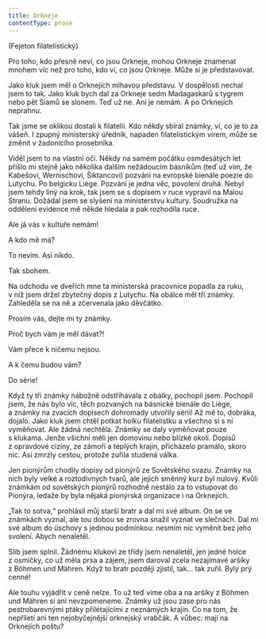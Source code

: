 ```yaml
---
title: Orkneje
contentType: prose
---
```


(Fejeton filatelistický)

Pro toho, kdo přesně neví, co jsou Orkneje, mohou Orkneje znamenat mnohem víc než pro toho, kdo ví, co jsou Orkneje. Může si je představovat.

Jako kluk jsem měl o Orknejích mlhavou představu. V dospělosti nechal jsem to tak. Jako kluk bych dal za Orkneje sedm Madagaskarů s tygrem nebo pět Siamů se slonem. Teď už ne. Ani je nemám. A po Orknejích neprahnu.

Tak jsme se oklikou dostali k filatelii. Kdo někdy sbíral známky, ví, co je to za vášeň. I zpupný ministerský úředník, napaden filatelistickým virem, může se změnit v žadonícího prosebníka.

Viděl jsem to na vlastní oči. Někdy na samém počátku osmdesátých let přišlo mi stejně jako několika dalším nežádoucím básníkům (teď už vím, že Kabešovi, Wernischovi, Šiktancovi) pozvání na evropské bienále poezie do Lutychu. Po belgicku Liège. Pozvání je jedna věc, povolení druhá. Nebyl jsem tehdy líný na krok, tak jsem se s dopisem v ruce vypravil na Malou Stranu. Dožádal jsem se slyšení na ministerstvu kultury. Soudružka na oddělení evidence mě někde hledala a pak rozhodila ruce.

Ale já vás v kultuře nemám!

A kdo mě má?

To nevím. Asi nikdo.

Tak sbohem.

Na odchodu ve dveřích mne ta ministerská pracovnice popadla za ruku, v níž jsem držel zbytečný dopis z Lutychu. Na obálce měl tři známky. Zahleděla se na ně a zčervenala jako děvčátko.

Prosím vás, dejte mi ty známky.

Proč bych vám je měl dávat?!

Vám přece k ničemu nejsou.

A k čemu budou vám?

Do série!

Když ty tři známky nábožně odstříhávala z obálky, pochopil jsem. Pochopil jsem, že nás bylo víc, těch pozvaných na básnické bienále do Liège, a známky na zvacích dopisech dohromady utvořily sérii! Až mě to, dobráka, dojalo. Jako kluk jsem chtěl potkat holku filatelistku a všechno si s ní vyměňovat. Ale žádná nechtěla. Známky se daly vyměňovat pouze s klukama. Jenže všichni měli jen domovinu nebo blízké okolí. Dopisů z opravdové ciziny, ze zámoří a teplých krajin, přicházelo pramálo, skoro nic. Asi zmrzly cestou, protože zuřila studená válka.

Jen pionýrům chodily dopisy od pionýrů ze Sovětského svazu. Známky na nich byly velké a roztodivných tvarů, ale jejich směnný kurz byl nulový. Kvůli známkám od sovětských pionýrů rozhodně nestálo za to vstupovat do Pionýra, ledaže by byla nějaká pionýrská organizace i na Orknejích.

„Tak to sotva,“ prohlásil můj starší bratr a dal mi své album. On se ve známkách vyznal, ale tou dobou se zrovna snažil vyznat ve slečnách. Dal mi své album do úschovy s jedinou podmínkou: nesmím nic vyměnit bez jeho svolení. Abych nenaletěl.

Slib jsem splnil. Žádnému klukovi ze třídy jsem nenaletěl, jen jedné holce z osmičky, co už měla prsa a zájem, jsem daroval zcela nezajímavé aršíky z Böhmen und Mähren. Když to bratr později zjistil, tak… tak zuřil. Byly prý cenné!

Ale touhu vyjádřit v ceně nelze. To už teď víme oba a na aršíky z Böhmen und Mähren si ani nevzpomeneme. Známky už jsou zase pro nás pestrobarevnými ptáky přilétajícími z neznámých krajin. Co na tom, že nepřiletí ani ten nejobyčejnější orknejský vrabčák. A vůbec: mají na Orknejích poštu?
